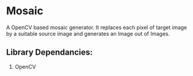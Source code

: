Mosaic
====================
A OpenCV based mosaic generator. It replaces each pixel of target image by a suitable source image and generates an Image out of Images.

Library Dependancies:
---------------------
1. OpenCV
